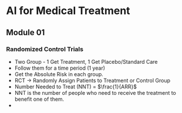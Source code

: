 # AI for Medical Treatment

## Module 01

### Randomized Control Trials

* Two Group - 1 Get Treatment, 1 Get Placebo/Standard Care
* Follow them for a time period (1 year)
* Get the Absolute Risk in each group.
* RCT -> Randomly Assign Patients to Treatment or Control Group
* Number Needed to Treat (NNT) = $\frac{1}{ARR}$
* NNT is the number of people who need to receive the treatment to benefit one of them.
* 